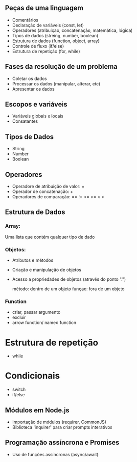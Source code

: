 ## Peças de uma linguagem
- Comentários
- Declaração de variáveis (const, let)
- Operadores (atribuiçao, concatenação, matemática, lógica)
- Tipos de dados (streing, number, boolean)
- Estrutura de dados (function, object, array)
- Controle de fluxo (if/else)
- Estrutura de repetição (for, while)

## Fases da resolução de um problema
- Coletar os dados
- Processar os dados (manipular, alterar, etc)
- Apresentar os dados

## Escopos e variáveis
- Variáveis globais e locais
- Consatantes

## Tipos de Dados
- String
- Number
- Boolean

## Operadores
- Operadore de atribuição de valor: =
- Operador de concatenação: +
- Operadores de comparação: == != <= >= < >

## Estrutura de Dados

### Array: 
Uma lista que contém qualquer tipo de dado

### Objetos:
- Atributos e métodos
- Criação e manipulação de objetos
- Acesso a propriedades de objetos (através do ponto ".")

  método: dentro de um objeto
  funçao: fora de um objeto

### Function
- criar, passar argumento
- excluir
- arrow function/ named function

# Estrutura de repetição
- while

# Condicionais
- switch
- if/else

## Módulos em Node.js
- Importação de módulos (requirer, CommonJS)
- Biblioteca 'inquirer' para criar prompts interativos

## Programação assíncrona e Promises
- Uso de funções assíncronas (async/await)